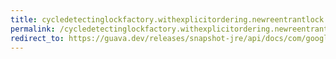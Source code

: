 ```yaml
---
title: cycledetectinglockfactory.withexplicitordering.newreentrantlock
permalink: /cycledetectinglockfactory.withexplicitordering.newreentrantlock/
redirect_to: https://guava.dev/releases/snapshot-jre/api/docs/com/google/common/util/concurrent/CycleDetectingLockFactory.WithExplicitOrdering.html#newReentrantLock-E-
---
```

